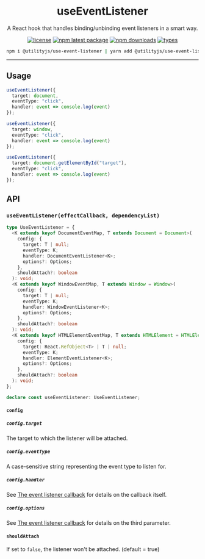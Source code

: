 <div align="center">
  <h1 align="center">
    useEventListener
  </h1>
</div>

<div align="center">

A React hook that handles binding/unbinding event listeners in a smart way.

[![license](https://img.shields.io/github/license/mimshins/utilityjs?color=212121&style=for-the-badge)](https://github.com/mimshins/utilityjs/blob/main/LICENSE)
[![npm latest package](https://img.shields.io/npm/v/@utilityjs/use-event-listener?color=212121&style=for-the-badge)](https://www.npmjs.com/package/@utilityjs/use-event-listener)
[![npm downloads](https://img.shields.io/npm/dm/@utilityjs/use-event-listener?color=212121&style=for-the-badge)](https://www.npmjs.com/package/@utilityjs/use-event-listener)
[![types](https://img.shields.io/npm/types/@utilityjs/use-event-listener?color=212121&style=for-the-badge)](https://www.npmjs.com/package/@utilityjs/use-event-listener)

```bash
npm i @utilityjs/use-event-listener | yarn add @utilityjs/use-event-listener
```

</div>

<hr>

## Usage

```ts
useEventListener({
  target: document,
  eventType: "click",
  handler: event => console.log(event)
});

useEventListener({
  target: window,
  eventType: "click",
  handler: event => console.log(event)
});

useEventListener({
  target: document.getElementById("target"),
  eventType: "click",
  handler: event => console.log(event)
});
```

## API

### `useEventListener(effectCallback, dependencyList)`

```ts
type UseEventListener = {
  <K extends keyof DocumentEventMap, T extends Document = Document>(
    config: {
      target: T | null;
      eventType: K;
      handler: DocumentEventListener<K>;
      options?: Options;
    },
    shouldAttach?: boolean
  ): void;
  <K extends keyof WindowEventMap, T extends Window = Window>(
    config: {
      target: T | null;
      eventType: K;
      handler: WindowEventListener<K>;
      options?: Options;
    },
    shouldAttach?: boolean
  ): void;
  <K extends keyof HTMLElementEventMap, T extends HTMLElement = HTMLElement>(
    config: {
      target: React.RefObject<T> | T | null;
      eventType: K;
      handler: ElementEventListener<K>;
      options?: Options;
    },
    shouldAttach?: boolean
  ): void;
};

declare const useEventListener: UseEventListener;
```

#### `config`

##### `config.target`

The target to which the listener will be attached.

##### `config.eventType`

A case-sensitive string representing the event type to listen for.

##### `config.handler`

See [The event listener callback](https://developer.mozilla.org/en-US/docs/Web/API/EventTarget/addEventListener#The_event_listener_callback) for details on the callback itself.

##### `config.options`

See [The event listener callback](https://developer.mozilla.org/en-US/docs/Web/API/EventTarget/addEventListener#Parameters) for details on the third parameter.

#### `shouldAttach`

If set to `false`, the listener won't be attached. (default = true)
